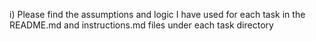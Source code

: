 i) Please find the assumptions and logic I have used for each task in the README.md and instructions.md files under each task directory

